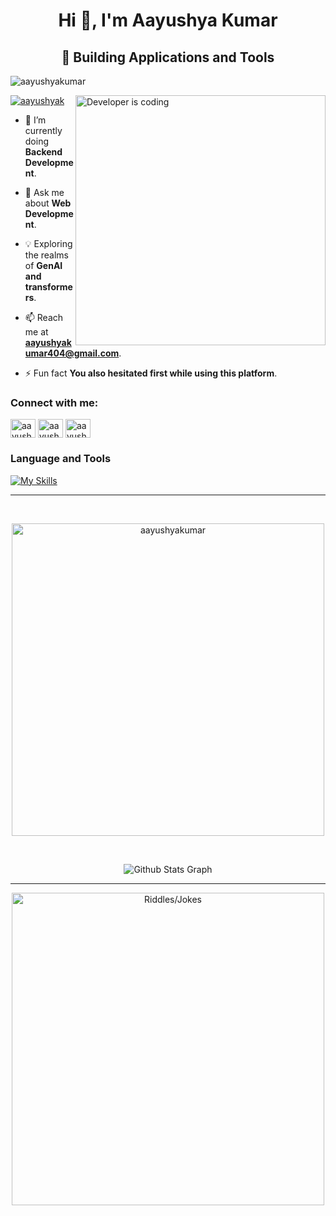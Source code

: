 <h1 align="center">Hi 👋, I'm Aayushya Kumar</h1>
<h2 align="center">🚀 Building Applications and Tools </h2>
 <p align="left"> <img src="https://komarev.com/ghpvc/?username=aayushyakumar&label=Profile%20views&color=0e75b6&style=flat" alt="aayushyakumar" /> </p>
<p align="left"> <a href="https://twitter.com/aayushyak" target="blank"><img src="https://img.shields.io/twitter/follow/aayushyak?logo=twitter&style=for-the-badge" alt="aayushyak" /></a>
  <img src="https://media4.giphy.com/media/qgQUggAC3Pfv687qPC/giphy.gif" alt="Developer is coding" align = "right" width="400" height="400"> </p>


- 🌱 I’m currently doing **Backend Development**.

- 💬 Ask me about **Web Development**.

- 💡 Exploring the realms of **GenAI and transformers**.  

- 📫 Reach me at **aayushyakumar404@gmail.com**.

- ⚡ Fun fact **You also hesitated first while using this platform**.

<h3 align="left">Connect with me:</h3>
<p align="left">
<a href="https://twitter.com/aayushyak" target="blank"><img align="center" src="https://raw.githubusercontent.com/rahuldkjain/github-profile-readme-generator/master/src/images/icons/Social/twitter.svg" alt="aayushyak" height="30" width="40" /></a>
<a href="https://discord.gg/aayushya" target="blank"><img align="center" src="https://raw.githubusercontent.com/rahuldkjain/github-profile-readme-generator/master/src/images/icons/Social/discord.svg" alt="aayushya" height="30" width="40" /></a>
<a href="https://linkedin.com/in/aayushya-kumar/-a604b8248/" target="blank"><img align="center" src="https://raw.githubusercontent.com/rahuldkjain/github-profile-readme-generator/master/src/images/icons/Social/linked-in-alt.svg" alt="aayushya kumar" height="30" width="40" /></a>

</p>

### Language and Tools
[![My Skills](https://skillicons.dev/icons?i=html,css,javascript,react,tailwindcss,nodejs,express,mongodb&theme=light)](https://skillicons.dev)

<hr>
<br>
<div align="center">
<p><img align="" src="https://github-readme-streak-stats.herokuapp.com/?user=aayushyakumar&theme=dark" alt="aayushyakumar" width="500" /></p>
<br>

![ Github Stats Graph](https://github-profile-summary-cards.vercel.app/api/cards/profile-details?username=aayushyakumar&theme=radical&hide_border=true)

<hr>

<img src="https://readme-jokes.vercel.app/api" alt="Riddles/Jokes" width="500">
</div>
